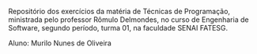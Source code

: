 Repositório dos exercícios da matéria de Técnicas de Programação, ministrada pelo professor Rômulo Delmondes, no curso de Engenharia de Software, segundo período, turma 01, na faculdade SENAI FATESG.

Aluno: Murilo Nunes de Oliveira

